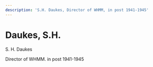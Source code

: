 ```yaml
---
description: 'S.H. Daukes, Director of WHMM, in post 1941-1945'
---
```


# Daukes, S.H.

S. H. Daukes

Director of WHMM. in post 1941-1945
